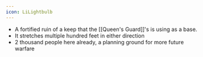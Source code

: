 ```yaml
---
icon: LiLightbulb
---
```

- A fortified ruin of a keep that the [[Queen's Guard]]'s is using as a base.
- It stretches multiple hundred feet in either direction
- 2 thousand people here already, a planning ground for more future warfare